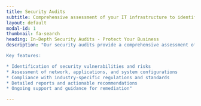 ```yaml
---
title: Security Audits
subtitle: Comprehensive assessment of your IT infrastructure to identify vulnerabilities and improve security posture.
layout: default
modal-id: 1
thumbnail: fa-search
heading: In-Depth Security Audits - Protect Your Business
description: "Our security audits provide a comprehensive assessment of your IT infrastructure, identifying vulnerabilities and areas of improvement to enhance your overall security posture.

Key features:

* Identification of security vulnerabilities and risks
* Assessment of network, applications, and system configurations
* Compliance with industry-specific regulations and standards
* Detailed reports and actionable recommendations
* Ongoing support and guidance for remediation"

---
```

